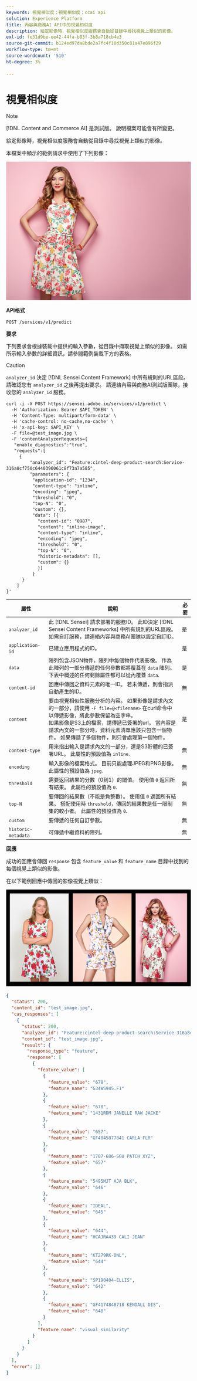 ```yaml
---
keywords: 視覺相似度；視覺相似度；ccai api
solution: Experience Platform
title: 內容與商務AI API中的視覺相似度
description: 給定影像時，視覺相似度服務會自動從目錄中尋找視覺上類似的影像。
exl-id: fe31d9be-ee42-44fa-b83f-3b8a718cb4e3
source-git-commit: b124ed97da8bde2a7fc4f10d350c81a47e096f29
workflow-type: tm+mt
source-wordcount: '510'
ht-degree: 3%

---
```


# 視覺相似度

>[!NOTE]
>
>[!DNL Content and Commerce AI] 是測試版。 說明檔案可能會有所變更。

給定影像時，視覺相似度服務會自動從目錄中尋找視覺上類似的影像。

本檔案中顯示的範例請求中使用了下列影像：

![測試影像](../images/Query_Image.jpeg)

**API格式**

```http
POST /services/v1/predict
```

**要求**

下列要求會根據裝載中提供的輸入參數，從目錄中擷取視覺上類似的影像。 如需所示輸入參數的詳細資訊，請參閱範例裝載下方的表格。

>[!CAUTION]
>
>`analyzer_id` 決定 [!DNL Sensei Content Framework] 中所有規則的URL區段。 請確認您有 `analyzer_id` 之後再提出要求。 請連絡內容與商務AI測試版團隊，接收您的 `analyzer_id` 服務。

```SHELL
curl -i -X POST https://sensei.adobe.io/services/v1/predict \
  -H 'Authorization: Bearer $API_TOKEN' \
  -H 'Content-Type: multipart/form-data' \
  -H 'cache-control: no-cache,no-cache' \
  -H 'x-api-key: $API_KEY' \
  -F file=@test_image.jpg \
  -F 'contentAnalyzerRequests={
   "enable_diagnostics":"true",
   "requests":[
     {
         "analyzer_id": "Feature:cintel-deep-product-search:Service-316a8cf750c6440396061c8f73a7a585",
         "parameters": {
          "application-id": "1234", 
          "content-type": "inline", 
          "encoding": "jpeg", 
          "threshold": "0", 
          "top-N": "0", 
          "custom": {}, 
          "data": [{
            "content-id": "0987", 
            "content": "inline-image", 
            "content-type": "inline", 
            "encoding": "jpeg", 
            "threshold": "0", 
            "top-N": "0", 
            "historic-metadata": [], 
            "custom": {}
            }]
          }
      }
    ]
}'
```

| 屬性 | 說明 | 必要 |
| --- | --- | --- |
| `analyzer_id` | 此 [!DNL Sensei] 請求部署的服務ID。 此ID決定 [!DNL Sensei Content Frameworks] 中所有規則的URL區段。 如需自訂服務，請連絡內容與商務AI團隊以設定自訂ID。 | 是 |
| `application-id` | 已建立應用程式的ID。 | 是 |
| `data` | 陣列包含JSON物件，陣列中每個物件代表影像。 作為此陣列的一部分傳遞的任何參數都將覆蓋在 `data` 陣列。 下表中概述的任何剩餘屬性都可以從內覆蓋 `data`. | 是 |
| `content-id` | 回應中傳回之資料元素的唯一ID。 若未傳遞，則會指派自動產生的ID。 | 無 |
| `content` | 要由視覺相似性服務分析的內容。 如果影像是請求內文的一部分，請使用 `-F file=@<filename>` 在curl命令中以傳遞影像，將此參數保留為空字串。 <br> 如果影像是S3上的檔案，請傳遞已簽署的url。 當內容是請求內文的一部分時，資料元素清單應該只包含一個物件。 如果傳遞了多個物件，則只會處理第一個物件。 | 是 |
| `content-type` | 用來指出輸入是請求內文的一部分，還是S3貯體的已簽署URL。 此屬性的預設值為 `inline`. | 無 |
| `encoding` | 輸入影像的檔案格式。 目前只能處理JPEG和PNG影像。 此屬性的預設值為 `jpeg`. | 無 |
| `threshold` | 需要返回結果的分數（0到1）的閾值。 使用值 `0` 返回所有結果。 此屬性的預設值為 `0`. | 無 |
| `top-N` | 要傳回的結果數（不能是負整數）。 使用值 `0` 返回所有結果。 搭配使用時 `threshold`，傳回的結果數是任一限制集的較小者。 此屬性的預設值為 `0`. | 無 |
| `custom` | 要傳遞的任何自訂參數。 | 無 |
| `historic-metadata` | 可傳遞中繼資料的陣列。 | 無 |

**回應**

成功的回應會傳回 `response` 包含 `feature_value` 和 `feature_name` 目錄中找到的每個視覺上類似的影像。

在以下範例回應中傳回的影像視覺上類似：

![相似影像](../images/results.jpg)

```json
{
  "status": 200,
  "content_id": "test_image.jpg",
  "cas_responses": [
    {
      "status": 200,
      "analyzer_id": "Feature:cintel-deep-product-search:Service-316a8cf750c6440396061c8f73a7a585",
      "content_id": "test_image.jpg",
      "result": {
        "response_type": "feature",
        "response": [
          {
            "feature_value": [
              {
                "feature_value": "678",
                "feature_name": "G34WS945.F1"
              },
              {
                "feature_value": "678",
                "feature_name": "1431RDM JANELLE RAW JACKE"
              },
              {
                "feature_value": "657",
                "feature_name": "GF4045877841 CARLA FLR"
              },
              {
                "feature_name": "1707-686-SGU PATCH XYZ",
                "feature_value": "657"
              },
              {
                "feature_name": "5495MJT AJA BLK",
                "feature_value": "646"
              },
              {
                "feature_name": "IDEAL",
                "feature_value": "645"
              },
              {
                "feature_value": "644",
                "feature_name": "HCAJRA439 CALI JEAN"
              },
              {
                "feature_name": "KT279RK-ONL",
                "feature_value": "644"
              },
              {
                "feature_name": "SP190404-ELLIS",
                "feature_value": "642"
              },
              {
                "feature_name": "GF4174848718 KENDALL DIS",
                "feature_value": "640"
              }
            ],
            "feature_name": "visual_similarity"
          }
        ]
      }
    }
  ],
  "error": []
}
```
